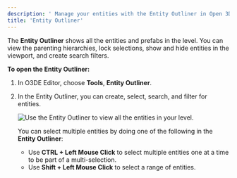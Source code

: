 ```yaml
---
description: ' Manage your entities with the Entity Outliner in Open 3D Engine. '
title: 'Entity Outliner'
---
```


The **Entity Outliner** shows all the entities and prefabs in the level. You can view the parenting hierarchies, lock selections, show and hide entities in the viewport, and create search filters.

**To open the Entity Outliner:**

1. In O3DE Editor, choose **Tools**, **Entity Outliner**.

1. In the Entity Outliner, you can create, select, search, and filter for entities.

   ![Use the Entity Outliner to view all the entities in your level.](/images/user-guide/editor/interface-entity-outliner.png)

   You can select multiple entities by doing one of the following in the **Entity Outliner**:

   * Use **CTRL + Left Mouse Click** to select multiple entities one at a time to be part of a multi-selection.
   * Use **Shift + Left Mouse Click** to select a range of entities.
